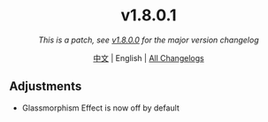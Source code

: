 ﻿<h1 align="center">v1.8.0.1</h1>

<div align="center">

*This is a patch, see [v1.8.0.0](v1.8.0.0.md) for the major version changelog*

[中文](../zh/v1.8.0.1.md) | English | [All Changelogs](../../ChangeLog-en.md)

</div>

## Adjustments

- Glassmorphism Effect is now off by default